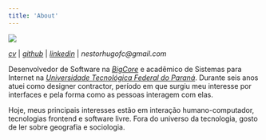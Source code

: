 ```yaml
---
title: 'About'
---
```


![](https://github.com/nestorhugo.png?size=200)

<a href="https://raw.githubusercontent.com/nestorhugo/astro-chiri-nh/main/public/docs/Curriculo%20Nestor%20Hugo%20-%20Dev%20Front%20End.pdf" target="_blank">_cv_</a> |
<a href="https://github.com/nestorhugo" target="_blank">_github_</a> |
<a href="https://linkedin.com/in/nestorhugo" target="_blank">_linkedin_</a> |
_nestorhugofc@gmail.com_

Desenvolvedor de Software na [_BigCore_](https://www.bigcore.com.br/) e acadêmico de Sistemas para Internet na [_Universidade Tecnológica Federal do Paraná_](https://www.utfpr.edu.br/). Durante seis anos atuei como designer contractor, período em que surgiu meu interesse por interfaces e pela forma como as pessoas interagem com elas.

Hoje, meus principais interesses estão em interação humano-computador, tecnologias frontend e software livre. Fora do universo da tecnologia, gosto de ler sobre geografia e sociologia.
